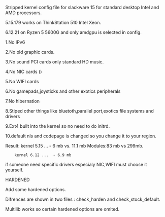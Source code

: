 Stripped kernel  config file for slackware 15 for standard desktop Intel and AMD processors.

5.15.179 works on ThinkStation 510 Intel Xeon.

6.12.21 on Ryzen 5 5600G  and only amdgpu is selected in config.

  1.No IPv6
  
  2.No old graphic cards.
  
  3.No sound PCI cards only standard HD music.
  
  4.No NIC cards ()
  
  5.No WIFI cards
  
  6.No gamepads,joysticks and other exotics peripherals
  
  7.No hibernation
  
  8.Stiped other things like bluetoth,parallel port,exotics file systems and drivers
  
  9.Ext4 built into the kernel so no need to do initrd.
  
  10.default nls and codepage  is changed so you change it to your region.

Result: kernel 5.15 ...  - 6 mb vs. 11.1 mb   Modules:83 mb vs 299mb.

        kernel 6.12 ...  - 6.9 mb
      
  if someone need specific drivers especialy NIC,WIFI must choose it yourself.


  HARDENED

  Add some hardened options. 

  Difrences are shown in two files : check_harden and check_stock_default.

  Multilib works so certain hardened options are omited.

